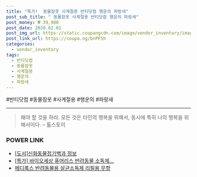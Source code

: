 ```yaml
--- 
title: "특가!  동물잠옷 사계절용 반티닷컴 행운의 파랑새" 
post_sub_title: " 동물잠옷 사계절용 반티닷컴 행운의 파랑새" 
post_money: ₩ 39,900 
post_date: 2020.02.01 
post_img_url: https://static.coupangcdn.com/image/vendor_inventory/images/2017/03/20/14/0/10a92254-d709-4683-867c-ccbfdbcb25c1.jpg 
post_link_url: https://coupa.ng/bnPF5h 
categories: 
  - vendor_inventory 
tags: 
  - 반티닷컴 
  - 동물잠옷 
  - 사계절용 
  - 행운의 
  - 파랑새 
--- 
```

  #반티닷컴 #동물잠옷 #사계절용 #행운의 #파랑새 
<hr> 

> 해야 할 것을 하라. 모든 것은 타인의 행복을 위해서, 동시에 특히 나의 행복을 위해서이다. – 톨스토이 


### POWER LINK

* <a href="https://blog.naver.com/sakai111/221774163972" target="_blank">[도서]신화동물접기백과 정보</a>
* <a href="https://blog.naver.com/sakai111/221786463949" target="_blank">[특가] 바이오세상 퓨어리스 반려동물 소독제...</a>
* <a href="https://blog.naver.com/fasyy4321/221792456520" target="_blank">메디록스 반려동물용 살균소독제 리필용 무향</a>

